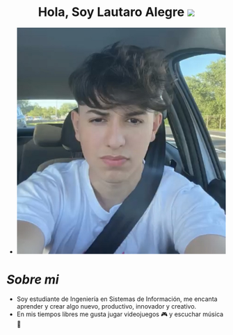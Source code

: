 <h1 align="center"><b>Hola, Soy Lautaro Alegre </b><img src="https://media.giphy.com/media/hvRJCLFzcasrR4ia7z/giphy.gif" width="35"></h1>

+ ![foto](Ftme.png)
# *Sobre mi* 
- Soy estudiante de Ingeniería en Sistemas de Información, me encanta aprender y crear algo nuevo, productivo, innovador y creativo.
- En mis tiempos libres me gusta jugar videojuegos 🎮 y escuchar música 🎵 


